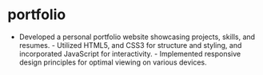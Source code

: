 # portfolio
- Developed a personal portfolio website showcasing projects, skills, and resumes. - Utilized HTML5, and CSS3 for structure and styling, and incorporated JavaScript for interactivity. - Implemented responsive design principles for optimal viewing on various devices.
